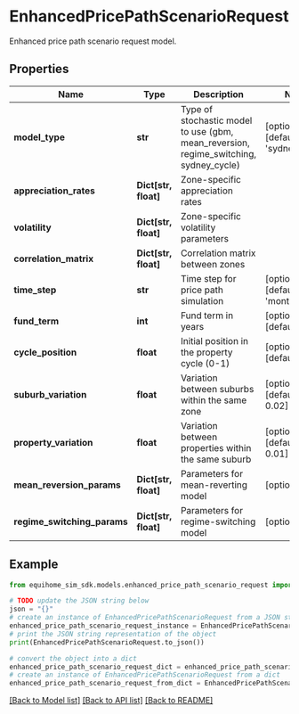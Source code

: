 # EnhancedPricePathScenarioRequest

Enhanced price path scenario request model.

## Properties

Name | Type | Description | Notes
------------ | ------------- | ------------- | -------------
**model_type** | **str** | Type of stochastic model to use (gbm, mean_reversion, regime_switching, sydney_cycle) | [optional] [default to 'sydney_cycle']
**appreciation_rates** | **Dict[str, float]** | Zone-specific appreciation rates | 
**volatility** | **Dict[str, float]** | Zone-specific volatility parameters | 
**correlation_matrix** | **Dict[str, float]** | Correlation matrix between zones | 
**time_step** | **str** | Time step for price path simulation | [optional] [default to 'monthly']
**fund_term** | **int** | Fund term in years | [optional] [default to 10]
**cycle_position** | **float** | Initial position in the property cycle (0-1) | [optional] [default to 0.5]
**suburb_variation** | **float** | Variation between suburbs within the same zone | [optional] [default to 0.02]
**property_variation** | **float** | Variation between properties within the same suburb | [optional] [default to 0.01]
**mean_reversion_params** | **Dict[str, float]** | Parameters for mean-reverting model | [optional] 
**regime_switching_params** | **Dict[str, float]** | Parameters for regime-switching model | [optional] 

## Example

```python
from equihome_sim_sdk.models.enhanced_price_path_scenario_request import EnhancedPricePathScenarioRequest

# TODO update the JSON string below
json = "{}"
# create an instance of EnhancedPricePathScenarioRequest from a JSON string
enhanced_price_path_scenario_request_instance = EnhancedPricePathScenarioRequest.from_json(json)
# print the JSON string representation of the object
print(EnhancedPricePathScenarioRequest.to_json())

# convert the object into a dict
enhanced_price_path_scenario_request_dict = enhanced_price_path_scenario_request_instance.to_dict()
# create an instance of EnhancedPricePathScenarioRequest from a dict
enhanced_price_path_scenario_request_from_dict = EnhancedPricePathScenarioRequest.from_dict(enhanced_price_path_scenario_request_dict)
```
[[Back to Model list]](../README.md#documentation-for-models) [[Back to API list]](../README.md#documentation-for-api-endpoints) [[Back to README]](../README.md)


